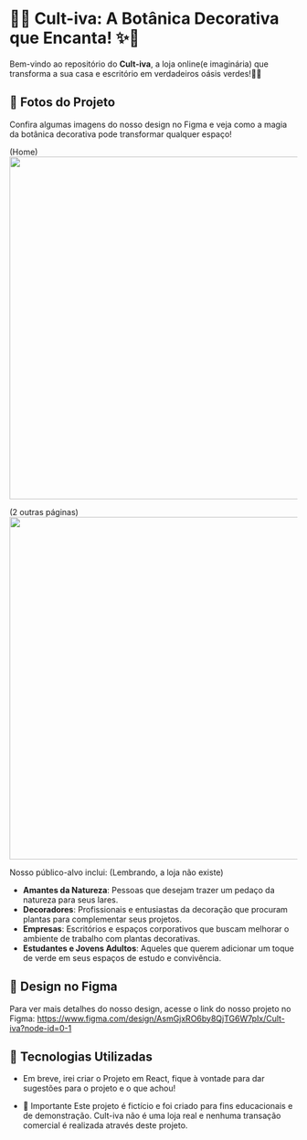 # 🌿✨ Cult-iva: A Botânica Decorativa que Encanta! ✨🌿

Bem-vindo ao repositório do **Cult-iva**, a loja online(e imaginária) que transforma a sua casa e escritório em verdadeiros oásis verdes!🍃🏡

## 📸 Fotos do Projeto

Confira algumas imagens do nosso design no Figma e veja como a magia da botânica decorativa pode transformar qualquer espaço!

(Home)
<img src="https://i.imgur.com/9JsIJtN.png" width=600 heigth=600 />


(2 outras páginas)
<img src="https://i.imgur.com/Lb8VtNo.png" width=600 heigth=600 />

Nosso público-alvo inclui: (Lembrando, a loja não existe)
- **Amantes da Natureza**: Pessoas que desejam trazer um pedaço da natureza para seus lares.
- **Decoradores**: Profissionais e entusiastas da decoração que procuram plantas para complementar seus projetos.
- **Empresas**: Escritórios e espaços corporativos que buscam melhorar o ambiente de trabalho com plantas decorativas.
- **Estudantes e Jovens Adultos**: Aqueles que querem adicionar um toque de verde em seus espaços de estudo e convivência.

## 🎨 Design no Figma

Para ver mais detalhes do nosso design, acesse o link do nosso projeto no Figma:
https://www.figma.com/design/AsmGjxRO6by8QjTG6W7pIx/Cult-iva?node-id=0-1

## 🚀 Tecnologias Utilizadas

- Em breve, irei criar o Projeto em React, fique à vontade para dar sugestões para o projeto e o que achou!

- 📢 Importante
Este projeto é fictício e foi criado para fins educacionais e de demonstração. Cult-iva não é uma loja real e nenhuma transação comercial é realizada através deste projeto.
